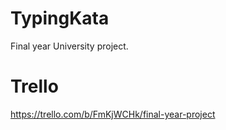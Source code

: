 # TypingKata
Final year University project.

# Trello
https://trello.com/b/FmKjWCHk/final-year-project
